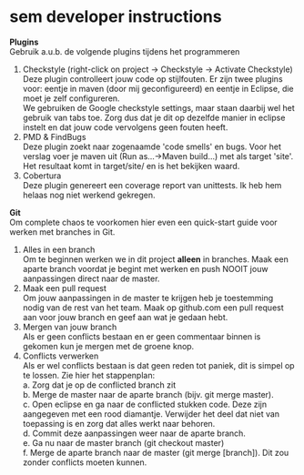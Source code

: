 # sem developer instructions

**Plugins**  
Gebruik a.u.b. de volgende plugins tijdens het programmeren  
1. Checkstyle (right-click on project -> Checkstyle -> Activate Checkstyle)  
Deze plugin controlleert jouw code op stijlfouten. Er zijn twee plugins voor: eentje in maven (door mij geconfigureerd) en eentje in Eclipse, die moet je zelf configureren.  
We gebruiken de Google checkstyle settings, maar staan daarbij wel het gebruik van tabs toe. Zorg dus dat je dit op dezelfde manier in eclipse instelt en dat jouw code vervolgens 
geen fouten heeft.  
2. PMD & FindBugs  
Deze plugin zoekt naar zogenaamde 'code smells' en bugs. Voor het verslag voer je maven uit (Run as...->Maven build...) met als target 'site'.
Het resultaat komt in target/site/ en is het bekijken waard.  
3. Cobertura  
Deze plugin genereert een coverage report van unittests. Ik heb hem helaas nog niet werkend gekregen.  
  
**Git**  
Om complete chaos te voorkomen hier even een quick-start guide voor werken met branches in Git.  
1. Alles in een branch  
Om te beginnen werken we in dit project **alleen** in branches. Maak een aparte branch voordat je begint met werken en push NOOIT jouw aanpassingen direct naar de master.  
2. Maak een pull request  
Om jouw aanpassingen in de master te krijgen heb je toestemming nodig van de rest van het team. Maak op github.com een pull request aan voor jouw branch en geef aan wat je gedaan hebt.  
3. Mergen van jouw branch  
Als er geen conflicts bestaan en er geen commentaar binnen is gekomen kun je mergen met de groene knop.  
4. Conflicts verwerken  
Als er wel conflicts bestaan is dat geen reden tot paniek, dit is simpel op te lossen. Zie hier het stappenplan:  
    a. Zorg dat je op de conflicted branch zit  
    b. Merge de master naar de aparte branch (bijv. git merge master).  
    c. Open eclipse en ga naar de conflicted stukken code. Deze zijn aangegeven met een rood diamantje. Verwijder het deel dat niet van toepassing is en zorg dat alles werkt naar behoren.  
    d. Commit deze aanpassingen weer naar de aparte branch.  
    e. Ga nu naar de master branch (git checkout master)  
    f. Merge de aparte branch naar de master (git merge [branch]). Dit zou zonder conflicts moeten kunnen.  

